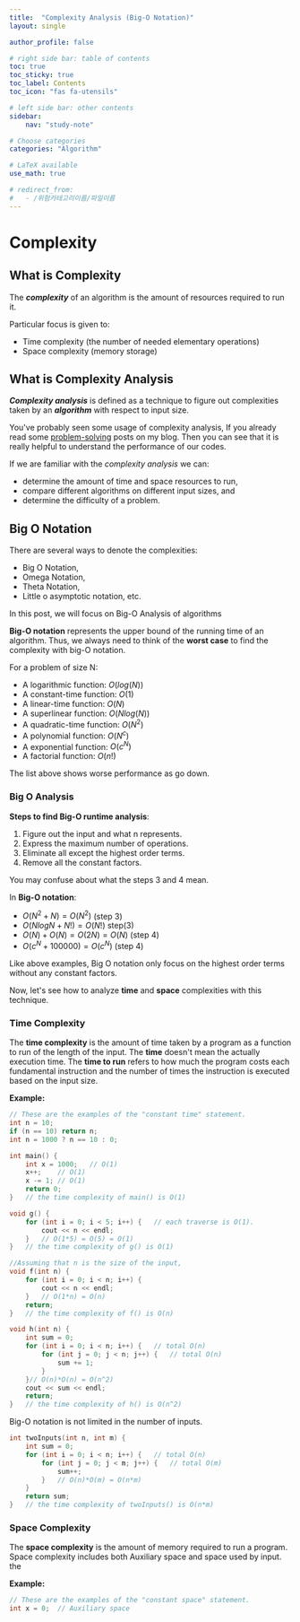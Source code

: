 ```yaml
---
title:  "Complexity Analysis (Big-O Notation)"
layout: single

author_profile: false

# right side bar: table of contents
toc: true
toc_sticky: true
toc_label: Contents
toc_icon: "fas fa-utensils"

# left side bar: other contents
sidebar:
    nav: "study-note"

# Choose categories
categories: "Algorithm"

# LaTeX available
use_math: true

# redirect_from:
#   - /위험카테고리이름/파일이름
---
```


# Complexity

## What is Complexity

The ***complexity*** of an algorithm is the amount of resources required to run it. 

Particular focus is given to:

+ Time complexity (the number of needed elementary operations)
+ Space complexity (memory storage)

## What is Complexity Analysis

***Complexity analysis*** is defined as a technique to figure out complexities taken by an ***algorithm*** with respect to input size.

You've probably seen some usage of complexity analysis, If you already read some [problem-solving](../../problem-solving/) posts on my blog. Then you can see that it is really helpful to understand the performance of our codes. 

If we are familiar with the *complexity analysis* we can:

+ determine the amount of time and space resources to run,
+ compare different algorithms on different input sizes, and
+ determine the difficulty of a problem.

## Big O Notation

There are several ways to denote the complexities:

+ Big O Notation,
+ Omega Notation,
+ Theta Notation,
+ Little o asymptotic notation, etc.

In this post, we will focus on Big-O Analysis of algorithms

**Big-O notation** represents the upper bound of the running time of an algorithm. Thus, we always need to think of the **worst case** to find the complexity with big-O notation. 

For a problem of size N:

+ A logarithmic function: $O(log(N))$
+ A constant-time function: $O(1)$
+ A linear-time function: $O(N)$
+ A superlinear function: $O(Nlog(N))$
+ A quadratic-time function: $O(N^{2})$
+ A polynomial function: $O(N^{c})$
+ A exponential function: $O(c^{N})$
+ A factorial function: $O(n!)$

The list above shows worse performance as go down.



### Big O Analysis

**Steps to find Big-O runtime analysis**:

1. Figure out the input and what n represents.
2. Express the maximum number of operations.
3. Eliminate all except the highest order terms.
4. Remove all the constant factors.

You may confuse about what the steps 3 and 4 mean.

In **Big-O notation**:

+ $O(N^{2}+N)=O(N^{2})$ (step 3)
+ $O(NlogN + N!)=O(N!)$ step(3)
+ $O(N) + O(N)=O(2N)=O(N)$ (step 4)
+ $O(c^{N} + 100000)=O(c^{N})$ (step 4)

Like above examples, Big O notation only focus on the highest order terms without any constant factors.

Now, let's see how to analyze **time** and **space** complexities with this technique.

### Time Complexity

The **time complexity** is the amount of time taken by a program as a function to run of the length of the input. The **time** doesn't mean the actually execution time. The **time to run** refers to how much the program costs each fundamental instruction and the number of times the instruction is executed based on the input size.

**Example:**

~~~c
// These are the examples of the "constant time" statement.
int n = 10;
if (n == 10) return n;
int n = 1000 ? n == 10 : 0;

int main() {
    int x = 1000;	// O(1)
    x++;	// O(1)
    x -= 1;	// O(1)
    return 0;
}	// the time complexity of main() is O(1)

void g() {
    for (int i = 0; i < 5; i++) {	// each traverse is O(1). 
        cout << n << endl;
    }	// O(1*5) = O(5) = O(1)
}	// the time complexity of g() is O(1)

//Assuming that n is the size of the input, 
void f(int n) {
    for (int i = 0; i < n; i++) {
        cout << n << endl;
    }	// O(1*n) = O(n)
    return;
}	// the time complexity of f() is O(n)

void h(int n) {
    int sum = 0;
    for (int i = 0; i < n; i++) {	// total O(n)
        for (int j = 0; j < n; j++) {	// total O(n)
            sum += 1;
        }
    }// O(n)*O(n) = O(n^2)
    cout << sum << endl;
    return;
}	// the time complexity of h() is O(n^2)
~~~

Big-O notation is not limited in the number of inputs.

~~~c++
int twoInputs(int n, int m) {
    int sum = 0;
    for (int i = 0; i < n; i++) {	// total O(n)
        for (int j = 0; j < m; j++) {	// total O(m)
            sum++;
        }	// O(n)*O(m) = O(n*m)
    }
    return sum;
}	// the time complexity of twoInputs() is O(n*m)
~~~

### Space Complexity

The **space complexity** is the amount of memory required to run a program. Space complexity includes both Auxiliary space and space used by input. the 

**Example:**

~~~c++
// These are the examples of the "constant space" statement.
int x = 0;	// Auxiliary space

~~~

